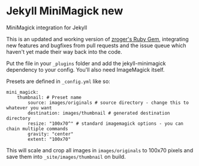 # Jekyll MiniMagick new
MiniMagick integration for Jekyll

This is an updated and working version of [zroger's Ruby Gem](https://github.com/zroger/jekyll-minimagick), integrating new features and bugfixes from pull requests and the issue queue which haven't yet made their way back into the code.

Put the file in your `_plugins` folder and add the jekyll-minimagick dependency to your config. You'll also need ImageMagick itself.

Presets are defined in `_config.yml` like so:

```
mini_magick:
    thumbnail: # Preset name
        source: images/originals # source directory - change this to whatever you want
        destination: images/thumbnail # generated destination directory
        resize: "100x70^" # standard imagemagick options - you can chain multiple commands
        gravity: "center"
        extent: "100x70"
```

This will scale and crop all images in `images/originals` to 100x70 pixels and save them into `_site/images/thumbnail` on build.
